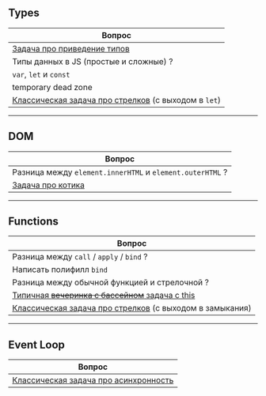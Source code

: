 ## Types

| Вопрос                                                                |
| --------------------------------------------------------------------- |
| [Задача про приведение типов](./types/casting.md)                     |
| Типы данных в JS (простые и сложные) ?                                |
| `var`, `let` и `const`                                                |
| temporary dead zone                                                   |
| [Классическая задача про стрелков](./shooters.md) (с выходом в `let`) |

---

## DOM

| Вопрос                                                    |
| --------------------------------------------------------- |
| Разница между `element.innerHTML` и `element.outerHTML` ? |
| [Задача про котика](./DOM/cancel-basic-behavior.md)       |

---

## Functions

| Вопрос                                                                          |
| ------------------------------------------------------------------------------- |
| Разница между `call` / `apply` / `bind` ?                                       |
| Написать полифилл `bind`                                                        |
| Разница между обычной функцией и стрелочной ?                                   |
| [Типичная ~~вечеринка с бассейном~~ задача с this](./functions/this-is-this.md) |
| [Классическая задача про стрелков](./shooters.md) (с выходом в замыкания)       |

---

## Event Loop

| Вопрос                                                                      |
| --------------------------------------------------------------------------- |
| [Классическая задача про асинхронность](./event-loop/typical-async-task.md) |
